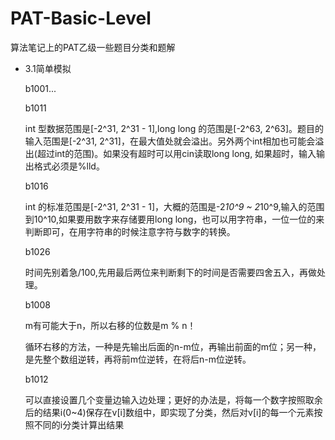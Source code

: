 # PAT-Basic-Level

算法笔记上的PAT乙级一些题目分类和题解

+ 3.1简单模拟

  b1001...

  b1011

  int 型数据范围是[-2^31, 2^31 - 1],long long 的范围是[-2^63, 2^63]。题目的输入范围是[-2^31, 2^31]，在最大值处就会溢出。另外两个int相加也可能会溢出(超过int的范围)。如果没有超时可以用cin读取long long, 如果超时，输入输出格式必须是%lld。

  b1016

  int 的标准范围是[-2^31, 2^31 - 1]，大概的范围是-2*10^9 ~ 2*10^9,输入的范围到10^10,如果要用数字来存储要用long long，也可以用字符串，一位一位的来判断即可，在用字符串的时候注意字符与数字的转换。

  b1026

  时间先别着急/100,先用最后两位来判断剩下的时间是否需要四舍五入，再做处理。

  b1008

  m有可能大于n，所以右移的位数是m % n！

  循环右移的方法，一种是先输出后面的n-m位，再输出前面的m位；另一种，是先整个数组逆转，再将前m位逆转，在将后n-m位逆转。

  b1012

  可以直接设置几个变量边输入边处理；更好的办法是，将每一个数字按照取余后的结果i(0~4)保存在v[i]数组中，即实现了分类，然后对v[i]的每一个元素按照不同的i分类计算出结果
